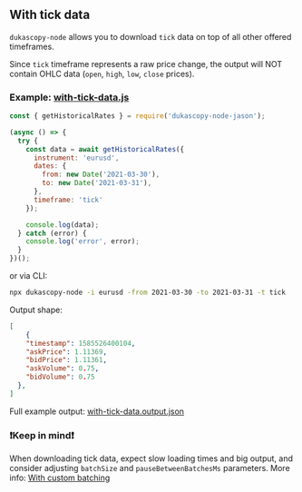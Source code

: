 ## With tick data

`dukascopy-node` allows you to download `tick` data on top of all other offered timeframes.

Since `tick` timeframe represents a raw price change, the output will NOT contain OHLC data (`open`, `high`, `low`, `close` prices).

### Example: [with-tick-data.js](https://github.com/Leo4815162342/dukascopy-node/blob/master/examples/with-tick-data/with-tick-data.js)

```javascript
const { getHistoricalRates } = require('dukascopy-node-jason');

(async () => {
  try {
    const data = await getHistoricalRates({
      instrument: 'eurusd',
      dates: {
        from: new Date('2021-03-30'),
        to: new Date('2021-03-31'),
      },
      timeframe: 'tick'
    });

    console.log(data);
  } catch (error) {
    console.log('error', error);
  }
})();
```

or via CLI:

```bash
npx dukascopy-node -i eurusd -from 2021-03-30 -to 2021-03-31 -t tick
```

Output shape:

```json
[
    {
    "timestamp": 1585526400104,
    "askPrice": 1.11369,
    "bidPrice": 1.11361,
    "askVolume": 0.75,
    "bidVolume": 0.75
  },
]
```

Full example output: [with-tick-data.output.json](https://github.com/Leo4815162342/dukascopy-node/blob/master/examples/with-tick-data/with-tick-data.output.json)

 ### ❗Keep in mind❗

When downloading tick data, expect slow loading times and big output, and consider adjusting `batchSize` and `pauseBetweenBatchesMs` parameters. More info: [With custom batching](https://github.com/Leo4815162342/dukascopy-node/blob/master/examples/with-custom-batching)
